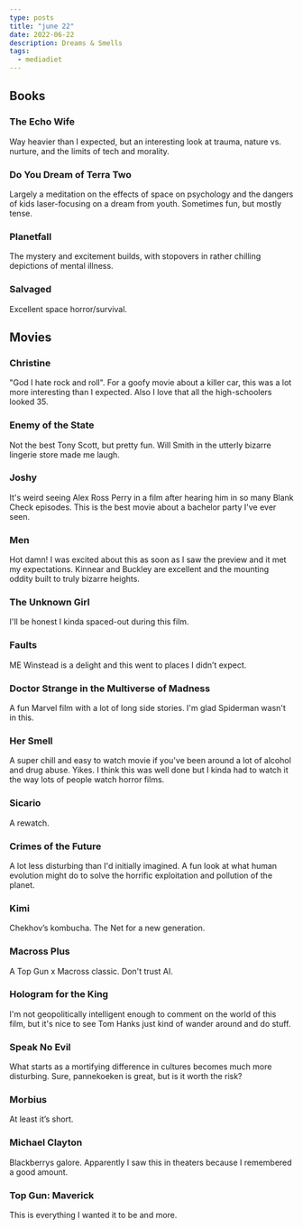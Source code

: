 ```yaml
---
type: posts
title: "june 22"
date: 2022-06-22
description: Dreams & Smells
tags:
  - mediadiet
---
```


## Books

### The Echo Wife

Way heavier than I expected, but an interesting look at trauma, nature vs. nurture, and the limits of tech and morality.

### Do You Dream of Terra Two

Largely a meditation on the effects of space on psychology and the dangers of kids laser-focusing on a dream from youth. Sometimes fun, but mostly tense.

### Planetfall

The mystery and excitement builds, with stopovers in rather chilling depictions of mental illness.

### Salvaged

Excellent space horror/survival.

## Movies

### Christine

"God I hate rock and roll". For a goofy movie about a killer car, this was a lot more interesting than I expected. Also I love that all the high-schoolers looked 35.

### Enemy of the State

Not the best Tony Scott, but pretty fun. Will Smith in the utterly bizarre lingerie store made me laugh.

### Joshy

It's weird seeing Alex Ross Perry in a film after hearing him in so many Blank Check episodes. This is the best movie about a bachelor party I've ever seen.

### Men

Hot damn! I was excited about this as soon as I saw the preview and it met my expectations. Kinnear and Buckley are excellent and the mounting oddity built to truly bizarre heights.

### The Unknown Girl

I'll be honest I kinda spaced-out during this film.

### Faults

ME Winstead is a delight and this went to places I didn’t expect.

### Doctor Strange in the Multiverse of Madness

A fun Marvel film with a lot of long side stories. I'm glad Spiderman wasn't in this.

### Her Smell

A super chill and easy to watch movie if you've been around a lot of alcohol and drug abuse. Yikes. I think this was well done but I kinda had to watch it the way lots of people watch horror films.

### Sicario

A rewatch.

### Crimes of the Future

A lot less disturbing than I'd initially imagined. A fun look at what human evolution might do to solve the horrific exploitation and pollution of the planet.

### Kimi

Chekhov’s kombucha. The Net for a new generation.

### Macross Plus

A Top Gun x Macross classic. Don't trust AI.

### Hologram for the King

I'm not geopolitically intelligent enough to comment on the world of this film, but it's nice to see Tom Hanks just kind of wander around and do stuff.

### Speak No Evil

What starts as a mortifying difference in cultures becomes much more disturbing. Sure, pannekoeken is great, but is it worth the risk?

### Morbius

At least it’s short.

### Michael Clayton

Blackberrys galore. Apparently I saw this in theaters because I remembered a good amount.

### Top Gun: Maverick

This is everything I wanted it to be and more.
